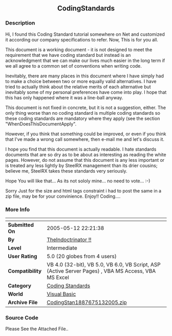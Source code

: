 ﻿<div align="center">

## CodingStandards


</div>

### Description

Hi, I found this Coding Standard tutorial somewhere on Net and customized it according our company specifications to refer. Now, This is for you all.

This document is a working document - it is not designed to meet the requirement that we have coding standard but instead is an acknowledgment that we can make our lives much easier in the long term if we all agree to a common set of conventions when writing code.

Inevitably, there are many places in this document where I have simply had to make a choice between two or more equally valid alternatives. I have tried to actually think about the relative merits of each alternative but inevitably some of my personal preferences have come into play. I hope that this has only happened where it was a line-ball anyway.

This document is not fixed in concrete, but it is not a suggestion, either. The only thing worse than no coding standard is multiple coding standards so these coding standards are mandatory where they apply (see the section "WhenDoesThisDocumentApply".

However, if you think that something could be improved, or even if you think that I've made a wrong call somewhere, then e-mail me and let's discuss it.

I hope you find that this document is actually readable. I hate standards documents that are so dry as to be about as interesting as reading the white pages. However, do not assume that this document is any less important or is treated any less lightly by SteelRX management than its drier cousins; believe me, SteelRX takes these standards very seriously.

Hope You will like that... As its not sololy mine... no need to vote... :-)

Sorry Just for the size and html tags constraint i had to post the same in a zip file, may be for your convinience. Enjoy!! Coding....
 
### More Info
 


<span>             |<span>
---                |---
**Submitted On**   |2005-05-12 22:21:38
**By**             |[TheIndoctrinator \!\!](https://github.com/Planet-Source-Code/PSCIndex/blob/master/ByAuthor/theindoctrinator.md)
**Level**          |Intermediate
**User Rating**    |5.0 (20 globes from 4 users)
**Compatibility**  |VB 4\.0 \(32\-bit\), VB 5\.0, VB 6\.0, VB Script, ASP \(Active Server Pages\) , VBA MS Access, VBA MS Excel
**Category**       |[Coding Standards](https://github.com/Planet-Source-Code/PSCIndex/blob/master/ByCategory/coding-standards__1-43.md)
**World**          |[Visual Basic](https://github.com/Planet-Source-Code/PSCIndex/blob/master/ByWorld/visual-basic.md)
**Archive File**   |[CodingStan1887675132005\.zip](https://github.com/Planet-Source-Code/theindoctrinator-codingstandards__1-60512/archive/master.zip)





### Source Code

Please See the Attached File..


